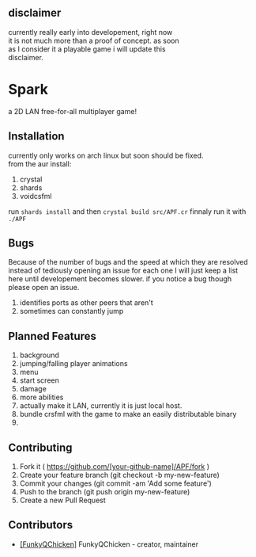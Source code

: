 ## disclaimer

currently really early into developement, right now   
it is not much more than a proof of concept. as soon  
as I consider it a playable game i will update this  
disclaimer.

# Spark

a 2D LAN free-for-all multiplayer game!

## Installation

currently only works on arch linux but soon should be fixed.  
from the aur install:
1. crystal 
2. shards
3. voidcsfml
  
run `shards install`
and then `crystal build src/APF.cr`
finnaly run it with `./APF`

## Bugs
Because of the number of bugs and the speed at which they are resolved  
instead of tediously opening an issue for each one I will just keep a list  
here until developement becomes slower. if you notice a bug though  
please open an issue.
1. identifies ports as other peers that aren't
2. sometimes can constantly jump

## Planned Features  
1. background
2. jumping/falling player animations
3. menu
4. start screen
5. damage
6. more abilities
7. actually make it LAN, currently it is just local host.
8. bundle crsfml with the game to make an easily distributable binary
9. 

## Contributing

1. Fork it ( https://github.com/[your-github-name]/APF/fork )
2. Create your feature branch (git checkout -b my-new-feature)
3. Commit your changes (git commit -am 'Add some feature')
4. Push to the branch (git push origin my-new-feature)
5. Create a new Pull Request

## Contributors

- [[FunkyQChicken]](https://github.com/[FunkyQChicken]) FunkyQChicken - creator, maintainer
